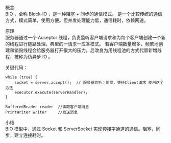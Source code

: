 概念  
BIO ，全称 Block-IO ，是一种阻塞 + 同步的通信模式。
是一个比较传统的通信方式，模式简单，使用方便。但并发处理能力低，通信耗时，依赖网速。

原理  
服务器通过一个 Acceptor 线程，负责监听客户端请求和为每个客户端创建一个新的线程进行链路处理。典型的一请求一应答模式。
若客户端数量增多，频繁地创建和销毁线程会给服务器打开很大的压力。后改良为用线程池的方式代替新增线程，被称为伪异步 IO 。

关键代码：
~~~
while (true) {  
    socket = server.accept();  // 服务器监听：阻塞，等待Client请求 使用这个方法  
    executor.execute(serverHandler);
}

BufferedReader reader  //读取客户端消息
PrintWriter writer     //发送消息
~~~

小结  
BIO 模型中，通过 Socket 和 ServerSocket 实现套接字通道的通信。阻塞，同步，建立连接耗时。
